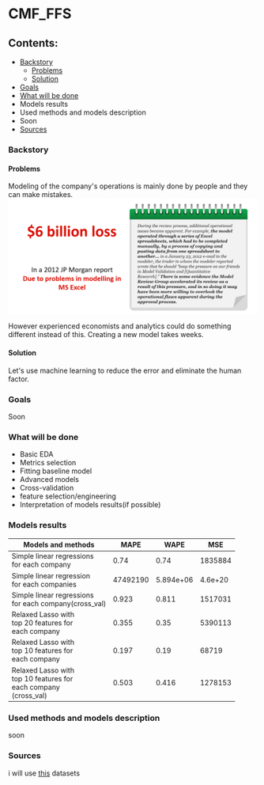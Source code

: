 # CMF_FFS
## Contents:
- [Backstory](#backstory)
  - [Problems](#problems)
  - [Solution](#solution)
- [Goals](#goals)
- [What will be done](#what-will-be-done)
- Models results
- Used methods and models description
- Soon
- [Sources](#sources)

### Backstory
#### Problems
Modeling of the company's operations is mainly done by people and they can make mistakes.
![problem](https://github.com/GraC2H5OH/CMF_FFS/blob/main/pics/problems.png)

However experienced economists and analytics could do something different instead of this. Creating a new model takes weeks. 
#### Solution
Let's use machine learning to reduce the error and eliminate the human factor.

### Goals
Soon
### What will be done
- Basic EDA
- Metrics selection
- Fitting baseline model
- Advanced models
- Cross-validation
- feature selection/engineering
- Interpretation of models results(if possible)

### Models results
| Models and methods                                                          | MAPE   | WAPE    | MSE          |
|-----------------------------------------------------------------------------|--------|---------|--------------|
| Simple linear regressions<br>for each company                               | 0.74   |0.74     |1835884       |
|Simple linear regression<br>for each companies                               |47492190|5.894e+06|4.6e+20       |
| Simple linear regressions<br>for each company(cross_val)                    |0.923   |0.811    |1517031       |
|Relaxed Lasso with <br> top 20 features for <br> each company                |0.355   |0.35     |5390113       |
|Relaxed Lasso with <br> top 10 features for <br> each company                |0.197   |0.19     |68719         |
|Relaxed Lasso with <br> top 10 features for <br> each company <br>(cross_val)|0.503   |0.416    |1278153       |


### Used methods and models description
soon

### Sources
i will use [this](https://www.kaggle.com/datasets/jarbol/oil-gas-predict) datasets
